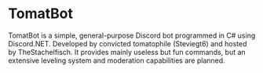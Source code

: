 # TomatBot
 TomatBot is a simple, general-purpose Discord bot programmed in C# using Discord.NET. Developed by convicted tomatophile (Steviegt6) and hosted by TheStachelfisch. It provides mainly useless but fun commands, but an extensive leveling system and moderation capabilities are planned.
